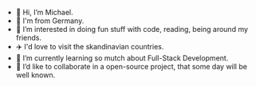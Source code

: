 - 👋 Hi, I’m Michael.
- 📌 I'm from Germany.
- 👀 I’m interested in doing fun stuff with code, reading, being around my friends.
- ✈️ I'd love to visit the skandinavian countries.
- 🌱 I’m currently learning so mutch about Full-Stack Development.
- 💞️ I’d like to collaborate in a open-source project, that some day will be well known.

<!---
m-krebs/m-krebs is a ✨ special ✨ repository because its `README.md` (this file) appears on your GitHub profile.
You can click the Preview link to take a look at your changes.
--->
